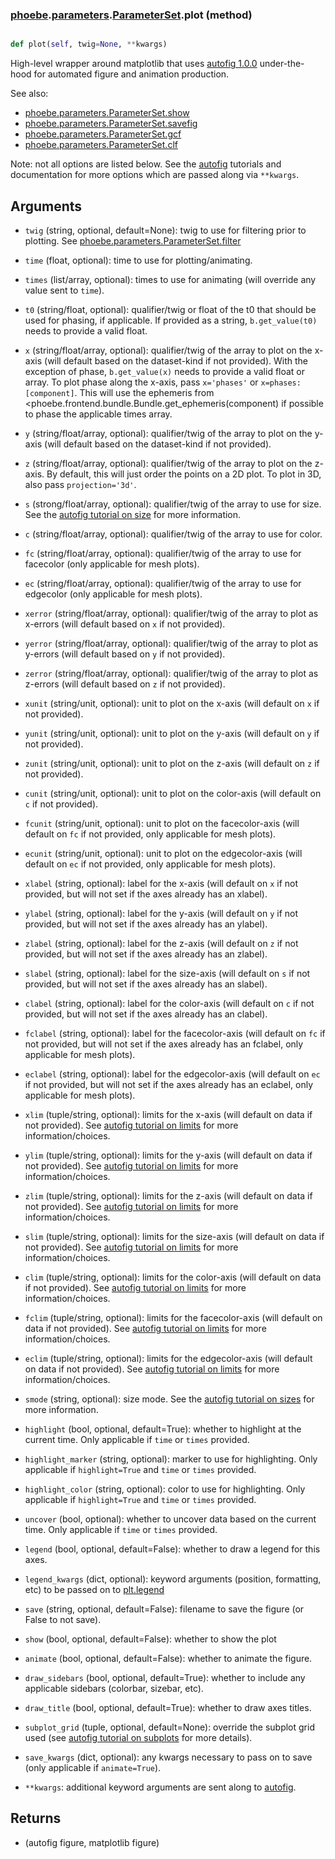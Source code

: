 ### [phoebe](phoebe.md).[parameters](phoebe.parameters.md).[ParameterSet](phoebe.parameters.ParameterSet.md).plot (method)


```py

def plot(self, twig=None, **kwargs)

```



High-level wrapper around matplotlib that uses
[autofig 1.0.0](https://github.com/kecnry/autofig/tree/1.0.0)
under-the-hood for automated figure and animation production.

See also:
* [phoebe.parameters.ParameterSet.show](phoebe.parameters.ParameterSet.show.md)
* [phoebe.parameters.ParameterSet.savefig](phoebe.parameters.ParameterSet.savefig.md)
* [phoebe.parameters.ParameterSet.gcf](phoebe.parameters.ParameterSet.gcf.md)
* [phoebe.parameters.ParameterSet.clf](phoebe.parameters.ParameterSet.clf.md)

Note: not all options are listed below.  See the
[autofig](https://github.com/kecnry/autofig/tree/1.0.0)
tutorials and documentation for more options which are passed along
via `**kwargs`.

Arguments
----------
* `twig` (string, optional, default=None): twig to use for filtering
    prior to plotting.  See [phoebe.parameters.ParameterSet.filter](phoebe.parameters.ParameterSet.filter.md)
* `time` (float, optional): time to use for plotting/animating.
* `times` (list/array, optional): times to use for animating (will
    override any value sent to `time`).
* `t0` (string/float, optional): qualifier/twig or float of the t0 that
    should be used for phasing, if applicable.  If provided as a string,
    `b.get_value(t0)` needs to provide a valid float.

* `x` (string/float/array, optional): qualifier/twig of the array to plot on the
    x-axis (will default based on the dataset-kind if not provided).
    With the exception of phase, `b.get_value(x)` needs to provide a
    valid float or array.  To plot phase along the x-axis, pass
    `x='phases'` or `x=phases:[component]`.  This will use the ephemeris
    from &lt;phoebe.frontend.bundle.Bundle.get_ephemeris(component) if
    possible to phase the applicable times array.
* `y` (string/float/array, optional): qualifier/twig of the array to plot on the
    y-axis (will default based on the dataset-kind if not provided).
* `z` (string/float/array, optional): qualifier/twig of the array to plot on the
    z-axis.  By default, this will just order the points on a 2D plot.
    To plot in 3D, also pass `projection='3d'`.
* `s` (strong/float/array, optional): qualifier/twig of the array to use
    for size.  See the [autofig tutorial on size](https://github.com/kecnry/autofig/blob/1.0.0/tutorials/size_modes.ipynb)
    for more information.
* `c` (string/float/array, optional): qualifier/twig of the array to use
    for color.
* `fc` (string/float/array, optional): qualifier/twig of the array to use
    for facecolor (only applicable for mesh plots).
* `ec` (string/float/array, optional): qualifier/twig of the array to use
    for edgecolor (only applicable for mesh plots).

* `xerror` (string/float/array, optional): qualifier/twig of the array to plot as
    x-errors (will default based on `x` if not provided).
* `yerror` (string/float/array, optional): qualifier/twig of the array to plot as
    y-errors (will default based on `y` if not provided).
* `zerror` (string/float/array, optional): qualifier/twig of the array to plot as
    z-errors (will default based on `z` if not provided).

* `xunit` (string/unit, optional): unit to plot on the x-axis (will
    default on `x` if not provided).
* `yunit` (string/unit, optional): unit to plot on the y-axis (will
    default on `y` if not provided).
* `zunit` (string/unit, optional): unit to plot on the z-axis (will
    default on `z` if not provided).
* `cunit` (string/unit, optional): unit to plot on the color-axis (will
    default on `c` if not provided).
* `fcunit` (string/unit, optional): unit to plot on the facecolor-axis (will
    default on `fc` if not provided, only applicable for mesh plots).
* `ecunit` (string/unit, optional): unit to plot on the edgecolor-axis (will
    default on `ec` if not provided, only applicable for mesh plots).

* `xlabel` (string, optional): label for the x-axis (will default on `x`
    if not provided, but will not set if the axes already has an xlabel).
* `ylabel` (string, optional): label for the y-axis (will default on `y`
    if not provided, but will not set if the axes already has an ylabel).
* `zlabel` (string, optional): label for the z-axis (will default on `z`
    if not provided, but will not set if the axes already has an zlabel).
* `slabel` (string, optional): label for the size-axis (will default on `s`
    if not provided, but will not set if the axes already has an slabel).
* `clabel` (string, optional): label for the color-axis (will default on `c`
    if not provided, but will not set if the axes already has an clabel).
* `fclabel` (string, optional): label for the facecolor-axis (will default on `fc`
    if not provided, but will not set if the axes already has an fclabel,
    only applicable for mesh plots).
* `eclabel` (string, optional): label for the edgecolor-axis (will default on `ec`
    if not provided, but will not set if the axes already has an eclabel,
    only applicable for mesh plots).

* `xlim` (tuple/string, optional): limits for the x-axis (will default on
    data if not provided).  See [autofig tutorial on limits](https://github.com/kecnry/autofig/blob/1.0.0/tutorials/limits.ipynb)
    for more information/choices.
* `ylim` (tuple/string, optional): limits for the y-axis (will default on
    data if not provided).  See [autofig tutorial on limits](https://github.com/kecnry/autofig/blob/1.0.0/tutorials/limits.ipynb)
    for more information/choices.
* `zlim` (tuple/string, optional): limits for the z-axis (will default on
    data if not provided).  See [autofig tutorial on limits](https://github.com/kecnry/autofig/blob/1.0.0/tutorials/limits.ipynb)
    for more information/choices.
* `slim` (tuple/string, optional): limits for the size-axis (will default on
    data if not provided).  See [autofig tutorial on limits](https://github.com/kecnry/autofig/blob/1.0.0/tutorials/limits.ipynb)
    for more information/choices.
* `clim` (tuple/string, optional): limits for the color-axis (will default on
    data if not provided).  See [autofig tutorial on limits](https://github.com/kecnry/autofig/blob/1.0.0/tutorials/limits.ipynb)
    for more information/choices.
* `fclim` (tuple/string, optional): limits for the facecolor-axis (will default on
    data if not provided).  See [autofig tutorial on limits](https://github.com/kecnry/autofig/blob/1.0.0/tutorials/limits.ipynb)
    for more information/choices.
* `eclim` (tuple/string, optional): limits for the edgecolor-axis (will default on
    data if not provided).  See [autofig tutorial on limits](https://github.com/kecnry/autofig/blob/1.0.0/tutorials/limits.ipynb)
    for more information/choices.

* `smode` (string, optional): size mode.  See the [autofig tutorial on sizes](https://github.com/kecnry/autofig/blob/1.0.0/tutorials/size_modes.ipynb)
    for more information.

* `highlight` (bool, optional, default=True): whether to highlight at the
    current time.  Only applicable if `time` or `times` provided.
* `highlight_marker` (string, optional): marker to use for highlighting.
    Only applicable if `highlight=True` and `time` or `times` provided.
* `highlight_color` (string, optional): color to use for highlighting.
    Only applicable if `highlight=True` and `time` or `times` provided.

* `uncover` (bool, optional): whether to uncover data based on the current
    time.  Only applicable if `time` or `times` provided.

* `legend` (bool, optional, default=False): whether to draw a legend for
    this axes.
* `legend_kwargs` (dict, optional):  keyword arguments (position,
    formatting, etc) to be passed on to [plt.legend](https://matplotlib.org/api/_as_gen/matplotlib.pyplot.legend.html)

* `save` (string, optional, default=False): filename to save the
    figure (or False to not save).
* `show` (bool, optional, default=False): whether to show the plot
* `animate` (bool, optional, default=False): whether to animate the figure.
* `draw_sidebars` (bool, optional, default=True): whether to include
    any applicable sidebars (colorbar, sizebar, etc).
* `draw_title` (bool, optional, default=True): whether to draw axes
    titles.
* `subplot_grid` (tuple, optional, default=None): override the subplot
    grid used (see [autofig tutorial on subplots](https://github.com/kecnry/autofig/blob/1.0.0/tutorials/subplot_positioning.ipynb)
    for more details).

* `save_kwargs` (dict, optional): any kwargs necessary to pass on to
    save (only applicable if `animate=True`).

* `**kwargs`: additional keyword arguments are sent along to [autofig](https://github.com/kecnry/autofig/tree/1.0.0).

Returns
--------
* (autofig figure, matplotlib figure)


